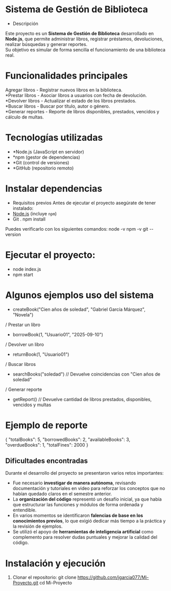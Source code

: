 # Sistema de Gestión de Biblioteca

- Descripción

Este proyecto es un **Sistema de Gestión de Biblioteca** desarrollado en **Node.js**, que permite administrar libros, registrar préstamos, devoluciones, realizar búsquedas y generar reportes.  
Su objetivo es simular de forma sencilla el funcionamiento de una biblioteca real.

# Funcionalidades principales
Agregar libros - Registrar nuevos libros en la biblioteca.  
*Prestar libros - Asociar libros a usuarios con fecha de devolución.  
*Devolver libros - Actualizar el estado de los libros prestados.  
*Buscar libros - Buscar por título, autor o género.  
*Generar reportes - Reporte de libros disponibles, prestados, vencidos y cálculo de multas.  

# Tecnologías utilizadas
- *Node.js (JavaScript en servidor)  
- *npm (gestor de dependencias)  
- *Git (control de versiones)  
- *GitHub (repositorio remoto)  

# Instalar dependencias
- Requisitos previos
Antes de ejecutar el proyecto asegúrate de tener instalado:
- [Node.js](https://nodejs.org/) (incluye `npm`)
- Git
. npm install 

Puedes verificarlo con los siguientes comandos:
node -v
npm -v
git --version

# Ejecutar el proyecto:

- node index.js
- npm start

# Algunos ejemplos uso del sistema

- createBook("Cien años de soledad", "Gabriel García Márquez", "Novela")

/ Prestar un libro
- borrowBook(1, "Usuario01", "2025-09-10")

/ Devolver un libro
- returnBook(1, "Usuario01")

/ Buscar libros
- searchBooks("soledad") 
// Devuelve coincidencias con "Cien años de soledad"

/ Generar reporte
- getReport()
// Devuelve cantidad de libros prestados, disponibles, vencidos y multas

# Ejemplo de reporte

{
  "totalBooks": 5,
  "borrowedBooks": 2,
  "availableBooks": 3,
  "overdueBooks": 1,
  "totalFines": 2000
}
##  Dificultades encontradas
Durante el desarrollo del proyecto se presentaron varios retos importantes:

- Fue necesario **investigar de manera autónoma**, revisando documentación y tutoriales en video para reforzar los conceptos que no habían quedado claros en el semestre anterior.  
- La **organización del código** representó un desafío inicial, ya que había que estructurar las funciones y módulos de forma ordenada y entendible.  
- En varios momentos se identificaron **falencias de base en los conocimientos previos**, lo que exigió dedicar más tiempo a la práctica y la revisión de ejemplos.  
- Se utilizó el apoyo de **herramientas de inteligencia artificial** como complemento para resolver dudas puntuales y mejorar la calidad del código.

# Instalación y ejecución

1. Clonar el repositorio:
git clone https://github.com/jgarcia077/Mi-Proyecto.git
cd Mi-Proyecto